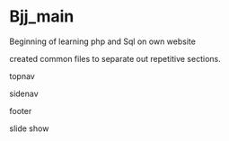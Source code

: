 # Bjj_main

Beginning of learning php and Sql on own website

created common files to separate out repetitive sections.

topnav

sidenav

footer 

slide show 
